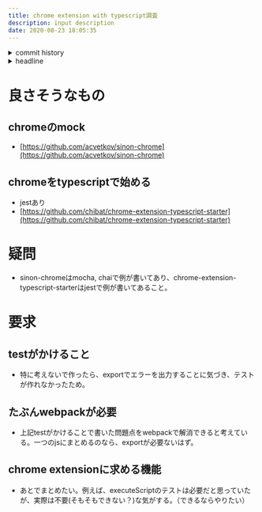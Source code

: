 ```yaml
---
title: chrome extension with typescript調査
description: input description
date: 2020-08-23 18:05:35
---
```

<!-- history area start -->
<details><summary>commit history</summary><div><ol>

</ol></div></details>
<!-- history area end -->
<!-- toc area start -->
<details><summary>headline</summary><div>
<!-- START doctoc generated TOC please keep comment here to allow auto update -->
<!-- DON'T EDIT THIS SECTION, INSTEAD RE-RUN doctoc TO UPDATE -->


- [良さそうなもの](#%E8%89%AF%E3%81%95%E3%81%9D%E3%81%86%E3%81%AA%E3%82%82%E3%81%AE)
  - [chromeのmock](#chrome%E3%81%AEmock)
  - [chromeをtypescriptで始める](#chrome%E3%82%92typescript%E3%81%A7%E5%A7%8B%E3%82%81%E3%82%8B)
- [疑問](#%E7%96%91%E5%95%8F)
- [要求](#%E8%A6%81%E6%B1%82)
  - [testがかけること](#test%E3%81%8C%E3%81%8B%E3%81%91%E3%82%8B%E3%81%93%E3%81%A8)
  - [たぶんwebpackが必要](#%E3%81%9F%E3%81%B6%E3%82%93webpack%E3%81%8C%E5%BF%85%E8%A6%81)
  - [chrome extensionに求める機能](#chrome-extension%E3%81%AB%E6%B1%82%E3%82%81%E3%82%8B%E6%A9%9F%E8%83%BD)

<!-- END doctoc generated TOC please keep comment here to allow auto update -->

</div></details>

<!-- toc area end -->
# 良さそうなもの
## chromeのmock
- [https://github.com/acvetkov/sinon-chrome](https://github.com/acvetkov/sinon-chrome)

## chromeをtypescriptで始める
- jestあり
- [https://github.com/chibat/chrome-extension-typescript-starter](https://github.com/chibat/chrome-extension-typescript-starter)

# 疑問
- sinon-chromeはmocha, chaiで例が書いてあり、chrome-extension-typescript-starterはjestで例が書いてあること。

# 要求
## testがかけること
- 特に考えないで作ったら、exportでエラーを出力することに気づき、テストが作れなかったため。
## たぶんwebpackが必要
- 上記testがかけることで書いた問題点をwebpackで解消できると考えている。一つのjsにまとめるのなら、exportが必要ないはず。
## chrome extensionに求める機能
- あとでまとめたい。例えば、executeScriptのテストは必要だと思っていたが、実際は不要(そもそもできない？)な気がする。（できるならやりたい）

